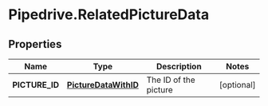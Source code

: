 # Pipedrive.RelatedPictureData

## Properties

Name | Type | Description | Notes
------------ | ------------- | ------------- | -------------
**PICTURE_ID** | [**PictureDataWithID**](PictureDataWithID.md) | The ID of the picture | [optional] 


